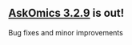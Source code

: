 <!--
.. title: AskOmics 3.2.9
.. slug: askomics-329
.. date: 2020-03-04
.. tags: new release
.. category: 
.. link: 
.. description: 
.. type: text
-->

## [AskOmics 3.2.9](https://github.com/askomics/flaskomics/releases/tag/3.2.9) is out!

Bug fixes and minor improvements
